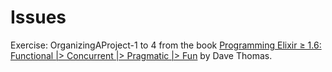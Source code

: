 # Issues

Exercise: OrganizingAProject-1 to 4 from the book [Programming Elixir ≥ 1.6: Functional |> Concurrent |> Pragmatic |> Fun](https://pragprog.com/titles/elixir16/programming-elixir-1-6/) by Dave Thomas.
